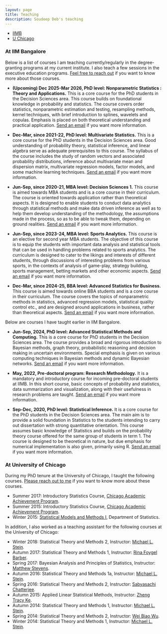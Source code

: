 ```yaml
---
layout: page
title: Teaching
description: Soudeep Deb's teaching
---
```


<div class="navbar">
    <div class="navbar-inner">
        <ul class="nav">
            <li><a href="#iimb">IIMB</a></li>
            <li><a href="#uchicago">U Chicago</a></li>
        </ul>
    </div>
</div>

### <a name="iimb"></a>At IIM Bangalore

Below is a list of courses I am teaching currently/regularly in the degree-granting programs at my current institute. I also teach a few sessions in the executive education programs. [Feel free to reach out](mailto:soudeep@iimb.ac.in) if you want to know more about those courses.

* **(Upcoming) Dec 2025-Mar 2026, PhD level: Nonparametric Statistics : Theory and Applications.** This is a core course for the PhD students in the Decision Sciences area. This course builds on foundational knowledge in probability and statistics. The course covers order statistics, nonparametric estimation and testing, resampling methods, kernel techniques, with brief introduction to splines, wavelets and copulas. Emphasis is placed on both theoretical understanding and practical application. [Send an email](mailto:soudeep@iimb.ac.in) if you want more information.

* **Dec-Mar, since 2021-22, PhD level: Multivariate Statistics.** This is a core course for the PhD students in the Decision Sciences area. Good understanding of probability theory, statistical inference, and linear algebra serve as adequate prerequisites to this course. The syllabus of the course includes the study of random vectors and associated probability distributions, inference about multivariate mean and dispersion matrix, multivariate regression models, factor models, and some machine learning techniques. [Send an email](mailto:soudeep@iimb.ac.in) if you want more information.

* **Jun-Sep, since 2020-21, MBA level: Decision Sciences 1.** This course is aimed towards MBA students and is a core course in their curriculum. The course is oriented towards application rather than theoretical aspects. It is designed to enable students to conduct data analytics through statistical methods and make data driven inference as well as to help them develop understanding of the methodology, the assumptions made in the process, so as to be able to tweak them, depending on ground realities. [Send an email](mailto:soudeep@iimb.ac.in) if you want more information.

* **Jun-Sep, since 2023-24, MBA level: Sports Analytics.** This course is an elective for second year MBA students. The objective of this course is to equip the students with important data analysis and statistical tools that can be used in handling problems related to sports analytics. The curriculum is designed to cater to the likings and interests of different students, through discussions of interesting problems from various sports, in the contexts of analysis of game-play, strategy building, sports management, betting markets and other economic aspects. [Send an email](mailto:soudeep@iimb.ac.in) if you want more information.

* **Dec-Mar, since 2024-25, BBA level: Advanced Statistics for Business.** This course is aimed towards online BBA students and is a core course in their curriculum. The course covers the topics of nonparametric methods in statistics, advanced regression models, statistical quality control etc., and are designed around applications in business, rather than theoretical aspects. [Send an email](mailto:soudeep@iimb.ac.in) if you want more information.


Below are courses I have taught earlier in IIM Bangalore.

* **Jun-Sep, 2024, PhD level: Advanced Statistical Methods and Computing.** This is a core course for PhD students in the Decision Sciences area. The course provides a broad and rigorous introduction to Bayesian methods, graph theory, probabilistic reasoning and decision making in uncertain environments. Special emphasis is given on various computing techniques in Bayesian methods and dynamic Bayesian networks. [Send an email](mailto:soudeep@iimb.ac.in) if you want more information.

* **May, 2022, Pre-doctoral program: Research Methodology.** It is a mandatory and introductory course for incoming pre-doctoral students at IIMB. In this short course, basic concepts of probability and statistics, data summarization and visualization, along with their usefulness in research problems are taught. [Send an email](mailto:soudeep@iimb.ac.in) if you want more information.

* **Sep-Dec, 2020, PhD level: Statistical Inference.** It is a core course for the PhD students in the Decision Sciences area. The main aim is to provide a solid foundation in Statistics to the students intending to carry out dissertation with strong quantitative orientation. This course assumes basic knowledge of Statistics and builds on the probability theory course offered for the same group of students in term 1. The course is designed to be theoretical in nature, but due emphasis for numerical implementation is also given, primarily using R. [Send an email](mailto:soudeep@iimb.ac.in) if you want more information.

### <a name="uchicago"></a>At University of Chicago

During my PhD tenure at the University of Chicago, I taught the following courses. [Please reach out to me](mailto:soudeep@iimb.ac.in) if you want to know more about these courses.

* Summer 2017: Introductory Statistics Course, [Chicago Academic Achievement Program](https://caap.uchicago.edu/).
* Summer 2015: Introductory Statistics Course, [Chicago Academic Achievement Program](https://caap.uchicago.edu/).
* Winter 2015: [Statistical Models and Methods I](http://galton.uchicago.edu/courseinfo/courses/2015/win/ann/w23400-3.shtml), Department of Statistics.

In addition, I also worked as a teaching assistant for the following courses at the University of Chicago:

* Winter 2018: Statistical Theory and Methods 2, Instructor: [Michael L. Stein](http://galton.uchicago.edu/faculty/stein.shtml).
* Autumn 2017: Statistical Theory and Methods 1, Instructor: [Rina Foygel Barber](http://galton.uchicago.edu/faculty/barber.shtml).
* Spring 2017: Bayesian Analysis and Principles of Statistics, Instructor: [Matthew Stevens](http://galton.uchicago.edu/faculty/stephens.shtml).
* Autumn 2016: Statistical Theory and Methods 1a, Instructor: [Michael L. Stein](http://galton.uchicago.edu/faculty/stein.shtml).
* Spring 2016: Statistical Theory and Methods 2, Instructor: [Sabyasachi Chatterjee](http://www.stat.uchicago.edu/~sabyasachi/).
* Autumn 2015: Applied Linear Statistical Methods, Instructor: [Zheng Tracy Ke](http://galton.uchicago.edu/faculty/ke.shtml).
* Autumn 2014: Statistical Theory and Methods 1, Instructor: [Michael L. Stein](http://galton.uchicago.edu/faculty/stein.shtml).
* Spring 2014: Statistical Theory and Methods 2, Instructor: [Wei Biao Wu](http://www.stat.uchicago.edu/faculty/wu.shtml).
* Winter 2014: Statistical Theory and Methods 1, Instructor: [Michael L. Stein](http://galton.uchicago.edu/faculty/stein.shtml).
